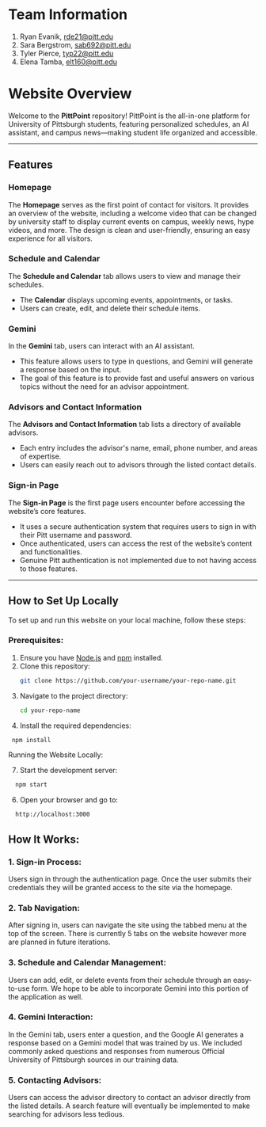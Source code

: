 # Team Information
1. Ryan Evanik, rde21@pitt.edu
2. Sara Bergstrom, sab692@pitt.edu
3. Tyler Pierce, typ22@pitt.edu
4. Elena Tamba, elt160@pitt.edu


# Website Overview

Welcome to the **PittPoint** repository! PittPoint is the all-in-one platform for University of Pittsburgh students, featuring personalized schedules, an AI assistant, and campus news—making student life organized and accessible.

---

## Features

### Homepage
The **Homepage** serves as the first point of contact for visitors. It provides an overview of the website, including a welcome video that can be changed by university staff to display current events on campus, weekly news, hype videos, and more. The design is clean and user-friendly, ensuring an easy experience for all visitors.

### Schedule and Calendar
The **Schedule and Calendar** tab allows users to view and manage their schedules. 
- The **Calendar** displays upcoming events, appointments, or tasks. 
- Users can create, edit, and delete their schedule items.

### Gemini
In the **Gemini** tab, users can interact with an AI assistant.
- This feature allows users to type in questions, and Gemini will generate a response based on the input.
- The goal of this feature is to provide fast and useful answers on various topics without the need for an advisor appointment.

### Advisors and Contact Information
The **Advisors and Contact Information** tab lists a directory of available advisors. 
- Each entry includes the advisor's name, email, phone number, and areas of expertise.
- Users can easily reach out to advisors through the listed contact details.

### Sign-in Page
The **Sign-in Page** is the first page users encounter before accessing the website’s core features.
- It uses a secure authentication system that requires users to sign in with their Pitt username and password.
- Once authenticated, users can access the rest of the website’s content and functionalities.
- Genuine Pitt authentication is not implemented due to not having access to those features.

---

## How to Set Up Locally

To set up and run this website on your local machine, follow these steps:

### Prerequisites:
1. Ensure you have [Node.js](https://nodejs.org/) and [npm](https://www.npmjs.com/) installed.
2. Clone this repository: 
   ```bash
   git clone https://github.com/your-username/your-repo-name.git
3. Navigate to the project directory:
   ```bash
   cd your-repo-name
   ```
5. Install the required dependencies:
  ```bash
   npm install
  ```
Running the Website Locally:

7. Start the development server:
  ```bash
    npm start
  ```
6. Open your browser and go to:
  ```bash
    http://localhost:3000
  ```

## How It Works:

### 1. Sign-in Process:
  Users sign in through the authentication page. Once the user submits their credentials they will be granted access to the site via the homepage.

### 2. Tab Navigation:
  After signing in, users can navigate the site using the tabbed menu at the top of the screen. There is currently 5 tabs on the website however more are planned in future iterations.

### 3. Schedule and Calendar Management:
  Users can add, edit, or delete events from their schedule through an easy-to-use form. We hope to be able to incorporate Gemini into this portion of the application as well.

### 4. Gemini Interaction:
  In the Gemini tab, users enter a question, and the Google AI generates a response based on a Gemini model that was trained by us. We included commonly asked questions and responses from numerous Official University of Pittsburgh sources in our training data.

### 5. Contacting Advisors:
  Users can access the advisor directory to contact an advisor directly from the listed details. A search feature will eventually be implemented to make searching for advisors less tedious.
